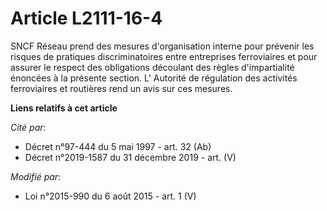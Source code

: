 # Article L2111-16-4

SNCF Réseau prend des mesures d'organisation interne pour prévenir les risques de pratiques discriminatoires entre
entreprises ferroviaires et pour assurer le respect des obligations découlant des règles d'impartialité énoncées à la
présente section. L'     Autorité de régulation des activités ferroviaires et routières  rend un avis sur ces mesures.

**Liens relatifs à cet article**

_Cité par_:

  - Décret n°97-444 du 5 mai 1997 - art. 32 (Ab)
  - Décret n°2019-1587 du 31 décembre 2019 - art. (V)

_Modifié par_:

  - Loi n°2015-990 du 6 août 2015 - art. 1 (V)
